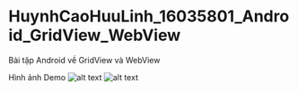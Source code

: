 # HuynhCaoHuuLinh_16035801_Android_GridView_WebView
Bài tập Android về GridView và WebView

Hình ảnh Demo
![alt text](https://imgur.com/dXGzwbt)
![alt text](https://imgur.com/yE4ReGV)
